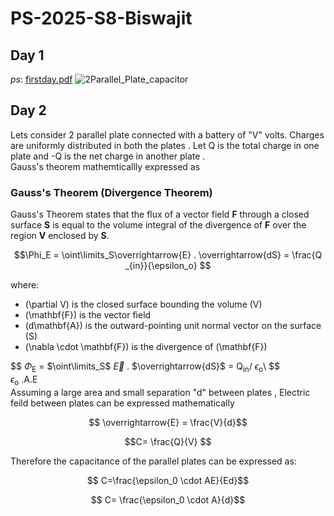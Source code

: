 # PS-2025-S8-Biswajit
## Day 1
*ps*: [firstday.pdf](https://www.dropbox.com/scl/fi/vpwb0qvgaxr6g17kae5om/PS-Day-1.pdf?rlkey=spzuaq1qmbvnl727y1y9kd41t&st=sjkp1z95&dl=0)
![2Parallel_Plate_capacitor](https://github.com/user-attachments/assets/00b3d137-a7a9-4e26-9211-737544bf3465)


## Day 2
Lets consider 2 parallel plate connected with a battery of "V" volts. Charges are uniformly distributed in both the plates . Let Q is the total charge in one plate and 
-Q is the net charge in another plate .\
Gauss's theorem mathemticallly expressed as

### Gauss's Theorem (Divergence Theorem)

Gauss's Theorem states that the flux of a vector field **F** through a closed surface **S** is equal to the volume integral of the divergence of **F** over the region **V** enclosed by **S**.

$$\Phi_E = \oint\limits_S\overrightarrow{E} . \overrightarrow{dS} = \frac{Q _{in}}{\epsilon_o} $$

where:
- \(\partial V\) is the closed surface bounding the volume \(V\)
- \(\mathbf{F}\) is the vector field
- \(d\mathbf{A}\) is the outward-pointing unit normal vector on the surface \(S\)
- \(\nabla \cdot \mathbf{F}\) is the divergence of \(\mathbf{F}\)

$$  $\Phi$<sub>E</sub> = $\oint\limits_S$ $\overrightarrow{E}$ . $\overrightarrow{dS}$ = Q<sub>in</sub>/ $\epsilon$<sub>o</sub>\ $$ \
$\epsilon$<sub>o</sub> .A.E \
Assuming a large area and small separation "d" between plates , Electric feild between plates can be expressed mathematically 

$$ \overrightarrow{E} = \frac{V}{d}$$

 $$C= \frac{Q}{V} $$

 Therefore the capacitance of the parallel plates can be expressed as:
 
 $$ C=\frac{\epsilon_0 \cdot AE}{Ed}$$

 $$ C= \frac{\epsilon_0 \cdot A}{d}$$


 

















 





